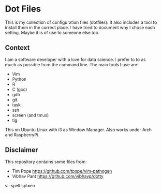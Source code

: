 # Dot Files

This is my collection of configuration files (dotfiles). It also includes a
tool to install them in the correct place. I have tried to document why I
chose each setting. Maybe it is of use to someone else too.

## Context

I am a software developer with a love for data science. I prefer to to as much
as possible from the command line.  The main tools I use are:

- Vim
- Python
- R
- C (gcc)
- gdb
- git
- task
- ssh
- screen (and tmux)
- tig

This on Ubuntu Linux with i3 as Window Manager.
Also works under Arch and RaspberryPi.

## Disclaimer

This repository contains some files from:

- Tim Pope <https://github.com/tpope/vim-pathogen>
- Vibhav Pant <https://github.com/vibhavp/dotty>

vi: spell spl=en
